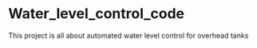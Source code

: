 # Water_level_control_code
This project is all about automated water level control for overhead tanks
